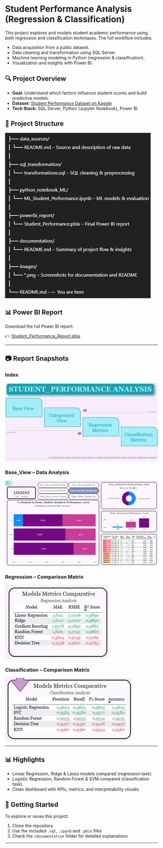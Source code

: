 # Student Performance Analysis (Regression & Classification)

This project explores and models student academic performance using both regression and classification techniques. The full workflow includes:

- Data acquisition from a public dataset.
- Data cleaning and transformation using SQL Server.
- Machine learning modeling in Python (regression & classification).
- Visualization and insights with Power BI.

## 🔍 Project Overview

- **Goal:** Understand which factors influence student scores and build predictive models.
- **Dataset:** [Student Performance Dataset on Kaggle](https://www.kaggle.com/datasets/nikhil7280/student-performance-multiple-linear-regression)
- **Tech Stack:** SQL Server, Python (Jupyter Notebook), Power BI

## 📁 Project Structure

![Hierarchy](images/Hierarchy.PNG)

## 📊 Power BI Report

Download the full Power BI report:

👉 [Student_Performance_Report.pbix](powerbi_report/Student_Performance_Report.pbix)

---

## 📷 Report Snapshots

### Index

![Index](images/Index.PNG)

### Base_View – Data Analysis

![Data_Analysis](images/Base_View.PNG)

### Regression – Comparison Matrix

![Regression](images/Regression.PNG)

### Classification – Comparison Matrix

![Classification](images/Classification.PNG)

---

## 📊 Highlights

- Linear Regression, Ridge & Lasso models compared (regression task).
- Logistic Regression, Random Forest & SVM compared (classification task).
- Clean dashboard with KPIs, metrics, and interpretability visuals.

## 🚀 Getting Started

To explore or reuse this project:
1. Clone the repository
2. Use the included `.sql`, `.ipynb` and `.pbix` files
3. Check the `/documentation` folder for detailed explanations

---
